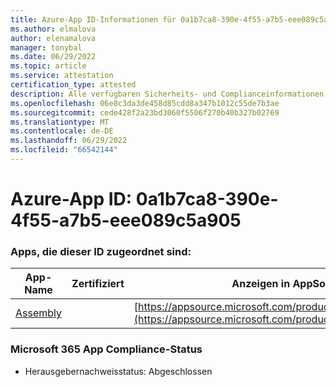 ```yaml
---
title: Azure-App ID-Informationen für 0a1b7ca8-390e-4f55-a7b5-eee089c5a905
ms.author: elmalova
author: elenamalova
manager: tonybal
ms.date: 06/29/2022
ms.topic: article
ms.service: attestation
certification_type: attested
description: Alle verfügbaren Sicherheits- und Complianceinformationen für 0a1b7ca8-390e-4f55-a7b5-eee089c5a905.
ms.openlocfilehash: 06e8c3da3de458d85cdd8a347b1012c55de7b3ae
ms.sourcegitcommit: cede428f2a23bd3060f5506f270b40b327b02769
ms.translationtype: MT
ms.contentlocale: de-DE
ms.lasthandoff: 06/29/2022
ms.locfileid: "66542144"
---
```

# <a name="azure-app-id-0a1b7ca8-390e-4f55-a7b5-eee089c5a905"></a>Azure-App ID: 0a1b7ca8-390e-4f55-a7b5-eee089c5a905


### <a name="apps-associated-with-this-id"></a>Apps, die dieser ID zugeordnet sind:
| **App-Name** | **Zertifiziert** | **Anzeigen in AppSource** |
|--------------|---------------|-----------------------|
| [Assembly](../forward/WA200002271.md) |  | [https://appsource.microsoft.com/product/office/WA200002271](https://appsource.microsoft.com/product/office/WA200002271) |

### <a name="microsoft-365-app-compliance-status"></a>Microsoft 365 App Compliance-Status
- Herausgebernachweisstatus: Abgeschlossen
